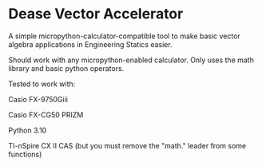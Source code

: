 # Dease Vector Accelerator

A simple micropython-calculator-compatible tool to make basic vector algebra applications in Engineering Statics easier.

Should work with any micropython-enabled calculator. Only uses the math library and basic python operators.

Tested to work with:

Casio FX-9750Giii

Casio FX-CG50 PRIZM

Python 3.10

TI-nSpire CX II CAS (but you must remove the "math." leader from some functions)

